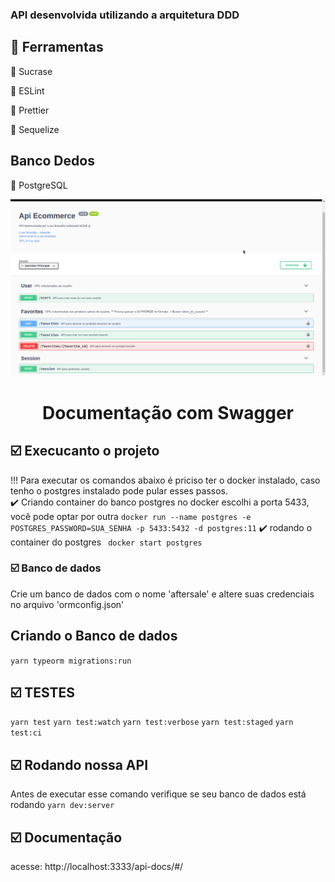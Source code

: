 ### API desenvolvida utilizando a arquitetura DDD


## :wrench: Ferramentas
:large_orange_diamond: Sucrase

:large_orange_diamond: ESLint

:large_orange_diamond: Prettier

:large_orange_diamond: Sequelize


## Banco Dedos
:paperclip: PostgreSQL



<div align="center" , dis>
<img width="900px" src="./img/doc.png">
    <h1 align="center">
        Documentação com Swagger
    </h1>
</div>


## :ballot_box_with_check: Execucanto o projeto
!!! Para executar os comandos abaixo é priciso ter o docker instalado, caso tenho o postgres instalado pode pular esses passos.
</br>
:heavy_check_mark: Criando container do banco postgres no docker
 escolhi a porta 5433, você pode optar por outra
``` docker run --name postgres -e POSTGRES_PASSWORD=SUA_SENHA -p 5433:5432 -d postgres:11 ```
:heavy_check_mark: rodando o container do postgres
```  docker start postgres ```


### :ballot_box_with_check: Banco de dados
<p> Crie um banco de dados com o nome 'aftersale' e altere suas credenciais no arquivo 'ormconfig.json' </p>

## Criando o Banco de dados
``` yarn typeorm migrations:run ```

## :ballot_box_with_check: TESTES
``` yarn test ```
``` yarn test:watch ```
``` yarn test:verbose ```
``` yarn test:staged ```
``` yarn test:ci ```

## :ballot_box_with_check: Rodando nossa API
Antes de executar esse comando verifique se seu banco de dados está rodando
``` yarn dev:server ``` 

## :ballot_box_with_check: Documentação 
 acesse: http://localhost:3333/api-docs/#/ 